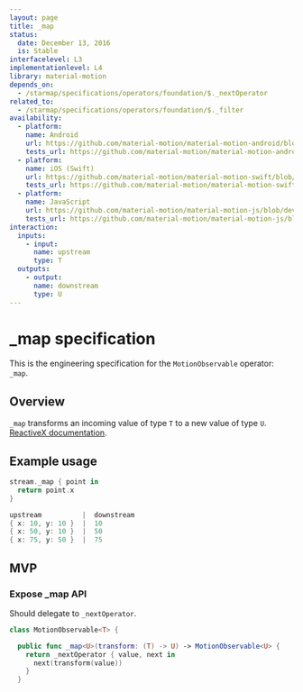 ```yaml
---
layout: page
title: _map
status:
  date: December 13, 2016
  is: Stable
interfacelevel: L3
implementationlevel: L4
library: material-motion
depends_on:
  - /starmap/specifications/operators/foundation/$._nextOperator
related_to:
  - /starmap/specifications/operators/foundation/$._filter
availability:
  - platform:
    name: Android
    url: https://github.com/material-motion/material-motion-android/blob/develop/library/src/main/java/com/google/android/material/motion/MotionObservable.java
    tests_url: https://github.com/material-motion/material-motion-android/blob/develop/library/src/test/java/com/google/android/material/motion/MotionObservableTests.java
  - platform:
    name: iOS (Swift)
    url: https://github.com/material-motion/material-motion-swift/blob/develop/src/operators/foundation/_map.swift
    tests_url: https://github.com/material-motion/material-motion-swift/blob/develop/tests/unit/operator/foundation/_mapTests.swift
  - platform:
    name: JavaScript
    url: https://github.com/material-motion/material-motion-js/blob/develop/packages/core/src/operators/foundation/_map.ts
    tests_url: https://github.com/material-motion/material-motion-js/blob/develop/packages/core/src/operators/foundation/__tests__/_map.test.ts
interaction:
  inputs:
    - input:
      name: upstream
      type: T
  outputs:
    - output:
      name: downstream
      type: U
---
```


# _map specification

This is the engineering specification for the `MotionObservable` operator: `_map`.

## Overview

`_map` transforms an incoming value of type `T` to a new value of type `U`. [ReactiveX documentation](http://reactivex.io/documentation/operators/map.html).

## Example usage

```swift
stream._map { point in
  return point.x
}

upstream          |  downstream
{ x: 10, y: 10 }  |  10
{ x: 50, y: 10 }  |  50
{ x: 75, y: 50 }  |  75
```

## MVP

### Expose _map API

Should delegate to `_nextOperator`.

```swift
class MotionObservable<T> {

  public func _map<U>(transform: (T) -> U) -> MotionObservable<U> {
    return _nextOperator { value, next in
      next(transform(value))
    }
  }
```

